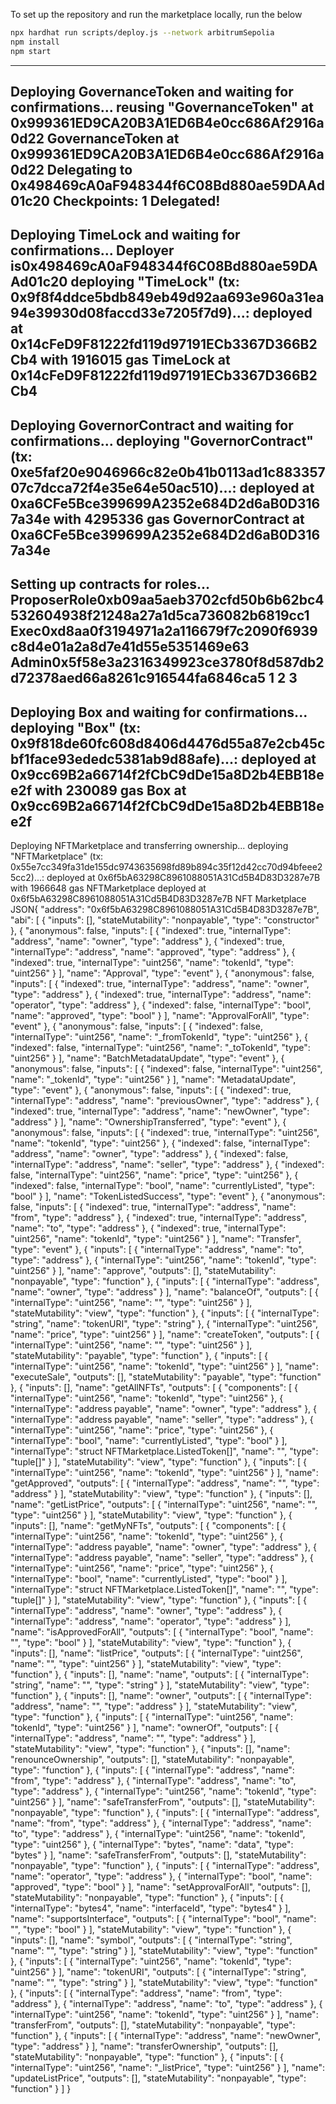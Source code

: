 To set up the repository and run the marketplace locally, run the below
```bash
npx hardhat run scripts/deploy.js --network arbitrumSepolia
npm install
npm start
``` 
---

Deploying GovernanceToken and waiting for confirmations...
reusing "GovernanceToken" at 0x999361ED9CA20B3A1ED6B4e0cc686Af2916a0d22
GovernanceToken at 0x999361ED9CA20B3A1ED6B4e0cc686Af2916a0d22
Delegating to 0x498469cA0aF948344f6C08Bd880ae59DAAd01c20
Checkpoints: 1
Delegated!
----------------------------------------------------
Deploying TimeLock and waiting for confirmations...
Deployer is0x498469cA0aF948344f6C08Bd880ae59DAAd01c20
deploying "TimeLock" (tx: 0x9f8f4ddce5bdb849eb49d92aa693e960a31ea94e39930d08faccd33e7205f7d9)...: deployed at 0x14cFeD9F81222fd119d97191ECb3367D366B2Cb4 with 1916015 gas
TimeLock at 0x14cFeD9F81222fd119d97191ECb3367D366B2Cb4
----------------------------------------------------
Deploying GovernorContract and waiting for confirmations...
deploying "GovernorContract" (tx: 0xe5faf20e9046966c82e0b41b0113ad1c88335707c7dcca72f4e35e64e50ac510)...: deployed at 0xa6CFe5Bce399699A2352e684D2d6aB0D3167a34e with 4295336 gas
GovernorContract at 0xa6CFe5Bce399699A2352e684D2d6aB0D3167a34e
----------------------------------------------------
Setting up contracts for roles...
ProposerRole0xb09aa5aeb3702cfd50b6b62bc4532604938f21248a27a1d5ca736082b6819cc1
Exec0xd8aa0f3194971a2a116679f7c2090f6939c8d4e01a2a8d7e41d55e5351469e63
Admin0x5f58e3a2316349923ce3780f8d587db2d72378aed66a8261c916544fa6846ca5
1
2
3
----------------------------------------------------
Deploying Box and waiting for confirmations...
deploying "Box" (tx: 0x9f818de60fc608d8406d4476d55a87e2cb45cbf1face93ededc5381ab9d88afe)...: deployed at 0x9cc69B2a66714f2fCbC9dDe15a8D2b4EBB18ee2f with 230089 gas
Box at 0x9cc69B2a66714f2fCbC9dDe15a8D2b4EBB18ee2f
----------------------------------------------------
Deploying NFTMarketplace and transferring ownership...
deploying "NFTMarketplace" (tx: 0x55e7cc349fa31de155dc9743635698fd89b894c35f12d42cc70d94bfeee25cc2)...: deployed at 0x6f5bA63298C8961088051A31Cd5B4D83D3287e7B with 1966648 gas
NFTMarketplace deployed at 0x6f5bA63298C8961088051A31Cd5B4D83D3287e7B
NFT Marketplace JSON{
  "address": "0x6f5bA63298C8961088051A31Cd5B4D83D3287e7B",
  "abi": [
    {
      "inputs": [],
      "stateMutability": "nonpayable",
      "type": "constructor"
    },
    {
      "anonymous": false,
      "inputs": [
        {
          "indexed": true,
          "internalType": "address",
          "name": "owner",
          "type": "address"
        },
        {
          "indexed": true,
          "internalType": "address",
          "name": "approved",
          "type": "address"
        },
        {
          "indexed": true,
          "internalType": "uint256",
          "name": "tokenId",
          "type": "uint256"
        }
      ],
      "name": "Approval",
      "type": "event"
    },
    {
      "anonymous": false,
      "inputs": [
        {
          "indexed": true,
          "internalType": "address",
          "name": "owner",
          "type": "address"
        },
        {
          "indexed": true,
          "internalType": "address",
          "name": "operator",
          "type": "address"
        },
        {
          "indexed": false,
          "internalType": "bool",
          "name": "approved",
          "type": "bool"
        }
      ],
      "name": "ApprovalForAll",
      "type": "event"
    },
    {
      "anonymous": false,
      "inputs": [
        {
          "indexed": false,
          "internalType": "uint256",
          "name": "_fromTokenId",
          "type": "uint256"
        },
        {
          "indexed": false,
          "internalType": "uint256",
          "name": "_toTokenId",
          "type": "uint256"
        }
      ],
      "name": "BatchMetadataUpdate",
      "type": "event"
    },
    {
      "anonymous": false,
      "inputs": [
        {
          "indexed": false,
          "internalType": "uint256",
          "name": "_tokenId",
          "type": "uint256"
        }
      ],
      "name": "MetadataUpdate",
      "type": "event"
    },
    {
      "anonymous": false,
      "inputs": [
        {
          "indexed": true,
          "internalType": "address",
          "name": "previousOwner",
          "type": "address"
        },
        {
          "indexed": true,
          "internalType": "address",
          "name": "newOwner",
          "type": "address"
        }
      ],
      "name": "OwnershipTransferred",
      "type": "event"
    },
    {
      "anonymous": false,
      "inputs": [
        {
          "indexed": true,
          "internalType": "uint256",
          "name": "tokenId",
          "type": "uint256"
        },
        {
          "indexed": false,
          "internalType": "address",
          "name": "owner",
          "type": "address"
        },
        {
          "indexed": false,
          "internalType": "address",
          "name": "seller",
          "type": "address"
        },
        {
          "indexed": false,
          "internalType": "uint256",
          "name": "price",
          "type": "uint256"
        },
        {
          "indexed": false,
          "internalType": "bool",
          "name": "currentlyListed",
          "type": "bool"
        }
      ],
      "name": "TokenListedSuccess",
      "type": "event"
    },
    {
      "anonymous": false,
      "inputs": [
        {
          "indexed": true,
          "internalType": "address",
          "name": "from",
          "type": "address"
        },
        {
          "indexed": true,
          "internalType": "address",
          "name": "to",
          "type": "address"
        },
        {
          "indexed": true,
          "internalType": "uint256",
          "name": "tokenId",
          "type": "uint256"
        }
      ],
      "name": "Transfer",
      "type": "event"
    },
    {
      "inputs": [
        {
          "internalType": "address",
          "name": "to",
          "type": "address"
        },
        {
          "internalType": "uint256",
          "name": "tokenId",
          "type": "uint256"
        }
      ],
      "name": "approve",
      "outputs": [],
      "stateMutability": "nonpayable",
      "type": "function"
    },
    {
      "inputs": [
        {
          "internalType": "address",
          "name": "owner",
          "type": "address"
        }
      ],
      "name": "balanceOf",
      "outputs": [
        {
          "internalType": "uint256",
          "name": "",
          "type": "uint256"
        }
      ],
      "stateMutability": "view",
      "type": "function"
    },
    {
      "inputs": [
        {
          "internalType": "string",
          "name": "tokenURI",
          "type": "string"
        },
        {
          "internalType": "uint256",
          "name": "price",
          "type": "uint256"
        }
      ],
      "name": "createToken",
      "outputs": [
        {
          "internalType": "uint256",
          "name": "",
          "type": "uint256"
        }
      ],
      "stateMutability": "payable",
      "type": "function"
    },
    {
      "inputs": [
        {
          "internalType": "uint256",
          "name": "tokenId",
          "type": "uint256"
        }
      ],
      "name": "executeSale",
      "outputs": [],
      "stateMutability": "payable",
      "type": "function"
    },
    {
      "inputs": [],
      "name": "getAllNFTs",
      "outputs": [
        {
          "components": [
            {
              "internalType": "uint256",
              "name": "tokenId",
              "type": "uint256"
            },
            {
              "internalType": "address payable",
              "name": "owner",
              "type": "address"
            },
            {
              "internalType": "address payable",
              "name": "seller",
              "type": "address"
            },
            {
              "internalType": "uint256",
              "name": "price",
              "type": "uint256"
            },
            {
              "internalType": "bool",
              "name": "currentlyListed",
              "type": "bool"
            }
          ],
          "internalType": "struct NFTMarketplace.ListedToken[]",
          "name": "",
          "type": "tuple[]"
        }
      ],
      "stateMutability": "view",
      "type": "function"
    },
    {
      "inputs": [
        {
          "internalType": "uint256",
          "name": "tokenId",
          "type": "uint256"
        }
      ],
      "name": "getApproved",
      "outputs": [
        {
          "internalType": "address",
          "name": "",
          "type": "address"
        }
      ],
      "stateMutability": "view",
      "type": "function"
    },
    {
      "inputs": [],
      "name": "getListPrice",
      "outputs": [
        {
          "internalType": "uint256",
          "name": "",
          "type": "uint256"
        }
      ],
      "stateMutability": "view",
      "type": "function"
    },
    {
      "inputs": [],
      "name": "getMyNFTs",
      "outputs": [
        {
          "components": [
            {
              "internalType": "uint256",
              "name": "tokenId",
              "type": "uint256"
            },
            {
              "internalType": "address payable",
              "name": "owner",
              "type": "address"
            },
            {
              "internalType": "address payable",
              "name": "seller",
              "type": "address"
            },
            {
              "internalType": "uint256",
              "name": "price",
              "type": "uint256"
            },
            {
              "internalType": "bool",
              "name": "currentlyListed",
              "type": "bool"
            }
          ],
          "internalType": "struct NFTMarketplace.ListedToken[]",
          "name": "",
          "type": "tuple[]"
        }
      ],
      "stateMutability": "view",
      "type": "function"
    },
    {
      "inputs": [
        {
          "internalType": "address",
          "name": "owner",
          "type": "address"
        },
        {
          "internalType": "address",
          "name": "operator",
          "type": "address"
        }
      ],
      "name": "isApprovedForAll",
      "outputs": [
        {
          "internalType": "bool",
          "name": "",
          "type": "bool"
        }
      ],
      "stateMutability": "view",
      "type": "function"
    },
    {
      "inputs": [],
      "name": "listPrice",
      "outputs": [
        {
          "internalType": "uint256",
          "name": "",
          "type": "uint256"
        }
      ],
      "stateMutability": "view",
      "type": "function"
    },
    {
      "inputs": [],
      "name": "name",
      "outputs": [
        {
          "internalType": "string",
          "name": "",
          "type": "string"
        }
      ],
      "stateMutability": "view",
      "type": "function"
    },
    {
      "inputs": [],
      "name": "owner",
      "outputs": [
        {
          "internalType": "address",
          "name": "",
          "type": "address"
        }
      ],
      "stateMutability": "view",
      "type": "function"
    },
    {
      "inputs": [
        {
          "internalType": "uint256",
          "name": "tokenId",
          "type": "uint256"
        }
      ],
      "name": "ownerOf",
      "outputs": [
        {
          "internalType": "address",
          "name": "",
          "type": "address"
        }
      ],
      "stateMutability": "view",
      "type": "function"
    },
    {
      "inputs": [],
      "name": "renounceOwnership",
      "outputs": [],
      "stateMutability": "nonpayable",
      "type": "function"
    },
    {
      "inputs": [
        {
          "internalType": "address",
          "name": "from",
          "type": "address"
        },
        {
          "internalType": "address",
          "name": "to",
          "type": "address"
        },
        {
          "internalType": "uint256",
          "name": "tokenId",
          "type": "uint256"
        }
      ],
      "name": "safeTransferFrom",
      "outputs": [],
      "stateMutability": "nonpayable",
      "type": "function"
    },
    {
      "inputs": [
        {
          "internalType": "address",
          "name": "from",
          "type": "address"
        },
        {
          "internalType": "address",
          "name": "to",
          "type": "address"
        },
        {
          "internalType": "uint256",
          "name": "tokenId",
          "type": "uint256"
        },
        {
          "internalType": "bytes",
          "name": "data",
          "type": "bytes"
        }
      ],
      "name": "safeTransferFrom",
      "outputs": [],
      "stateMutability": "nonpayable",
      "type": "function"
    },
    {
      "inputs": [
        {
          "internalType": "address",
          "name": "operator",
          "type": "address"
        },
        {
          "internalType": "bool",
          "name": "approved",
          "type": "bool"
        }
      ],
      "name": "setApprovalForAll",
      "outputs": [],
      "stateMutability": "nonpayable",
      "type": "function"
    },
    {
      "inputs": [
        {
          "internalType": "bytes4",
          "name": "interfaceId",
          "type": "bytes4"
        }
      ],
      "name": "supportsInterface",
      "outputs": [
        {
          "internalType": "bool",
          "name": "",
          "type": "bool"
        }
      ],
      "stateMutability": "view",
      "type": "function"
    },
    {
      "inputs": [],
      "name": "symbol",
      "outputs": [
        {
          "internalType": "string",
          "name": "",
          "type": "string"
        }
      ],
      "stateMutability": "view",
      "type": "function"
    },
    {
      "inputs": [
        {
          "internalType": "uint256",
          "name": "tokenId",
          "type": "uint256"
        }
      ],
      "name": "tokenURI",
      "outputs": [
        {
          "internalType": "string",
          "name": "",
          "type": "string"
        }
      ],
      "stateMutability": "view",
      "type": "function"
    },
    {
      "inputs": [
        {
          "internalType": "address",
          "name": "from",
          "type": "address"
        },
        {
          "internalType": "address",
          "name": "to",
          "type": "address"
        },
        {
          "internalType": "uint256",
          "name": "tokenId",
          "type": "uint256"
        }
      ],
      "name": "transferFrom",
      "outputs": [],
      "stateMutability": "nonpayable",
      "type": "function"
    },
    {
      "inputs": [
        {
          "internalType": "address",
          "name": "newOwner",
          "type": "address"
        }
      ],
      "name": "transferOwnership",
      "outputs": [],
      "stateMutability": "nonpayable",
      "type": "function"
    },
    {
      "inputs": [
        {
          "internalType": "uint256",
          "name": "_listPrice",
          "type": "uint256"
        }
      ],
      "name": "updateListPrice",
      "outputs": [],
      "stateMutability": "nonpayable",
      "type": "function"
    }
  ]
}
